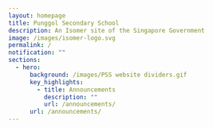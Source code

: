 ```yaml
---
layout: homepage
title: Punggol Secondary School
description: An Isomer site of the Singapore Government
image: /images/isomer-logo.svg
permalink: /
notification: ""
sections:
  - hero:
      background: /images/PSS website dividers.gif
      key_highlights:
        - title: Announcements
          description: ""
          url: /announcements/
      url: /announcements/
---
```


